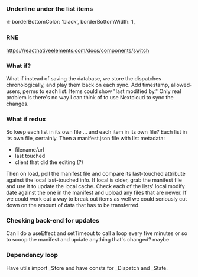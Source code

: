 ### Underline under the list items

⎈        borderBottomColor: 'black',
        borderBottomWidth: 1,

### RNE <Switch>

https://reactnativeelements.com/docs/components/switch

### What if?

What if instead of saving the database, we store the dispatches chronologically, and play them back on each sync.  Add timestamp, allowed-users, perms to each list.  Items could show "last modified by."  Only real problem is there's no way I can think of to use Nextcloud to sync the changes.

### What if redux

So keep each list in its own file ... and each item in its own file?  Each list in its
own file, certainly.  Then a manifest.json file with list metadata:

- filename/url
- last touched
- client that did the editing (?)

Then on load, poll the manifest file and compare its last-touched attribute against
the local last-touched info.  If local is older, grab the manifest file and use it to
update the local cache.  Check each of the lists' local modify date against the
one in the manifest and upload any files that are newer.  If we could work out a way to
break out items as well we could seriously cut down on the amount of data that
has to be transferred.

### Checking back-end for updates

Can I do a useEffect and setTimeout to call a loop every five minutes or so to
scoop the manifest and update anything that's changed?  maybe

### Dependency loop

Have utils import _Store and have consts for _Dispatch and _State.
